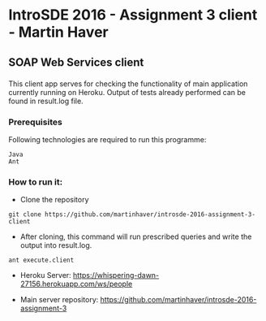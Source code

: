 <h1>IntroSDE 2016 - Assignment 3 client - Martin Haver</h1>
<h2><p>SOAP Web Services client</p></h2>
This client app serves for checking the functionality of main application currently running on Heroku.
Output of tests already performed can be found in result.log file.
<h3>Prerequisites</h3>
<p>Following technologies are required to run this programme:</p>
<pre><code>Java
Ant
</code></pre>
<h3>How to run it:</h3>
<ul>
<li>Clone the repository</li>
</ul>
<pre><code>git clone https://github.com/martinhaver/introsde-2016-assignment-3-client
</code></pre>
<ul>
<li>After cloning, this command will run prescribed queries and write the output into result.log.</li>
</ul>
<pre><code>ant execute.client</code></pre>

<ul>
<li><p>Heroku Server: <a href="https://whispering-dawn-27156.herokuapp.com/ws/people">https://whispering-dawn-27156.herokuapp.com/ws/people</a></p>
<li><p>Main server repository: <a href="https://github.com/martinhaver/introsde-2016-assignment-3">https://github.com/martinhaver/introsde-2016-assignment-3</a></p>
</li>
</ul>

